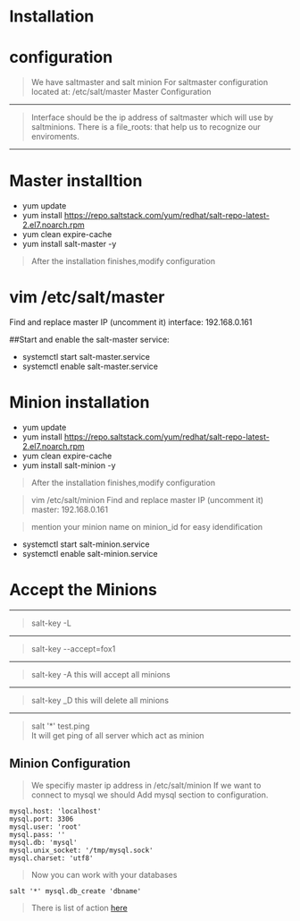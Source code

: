 Installation
===============

# configuration
> We have saltmaster and salt minion 
> For saltmaster configuration located at:
/etc/salt/master
Master Configuration
---
> Interface  should be the ip address of saltmaster which will use by saltminions.
> There is a file_roots: that help us to recognize our enviroments.
---
# Master installtion
> 
* yum update
* yum install https://repo.saltstack.com/yum/redhat/salt-repo-latest-2.el7.noarch.rpm
* yum clean expire-cache
* yum install salt-master -y

>After the installation finishes,modify configuration
# vim /etc/salt/master
Find and replace master IP (uncomment it)
interface: 192.168.0.161

##Start and enable the salt-master service:
* systemctl start salt-master.service
* systemctl enable salt-master.service

# Minion installation

* yum update
* yum install https://repo.saltstack.com/yum/redhat/salt-repo-latest-2.el7.noarch.rpm
* yum clean expire-cache
* yum install salt-minion -y

>After the installation finishes,modify configuration

>vim /etc/salt/minion
Find and replace master IP (uncomment it)
master: 192.168.0.161

>mention your minion name on minion_id for easy idendification

* systemctl start salt-minion.service
* systemctl enable salt-minion.service

# Accept the Minions
---
> salt-key -L				
---
> salt-key --accept=fox1
---
> salt-key -A
this will accept all minions
---
> salt-key _D
this will delete all minions
---
> salt '*' test.ping	
It will get ping of all server which act as minion
										
Minion Configuration
---
> We specifiy master ip address in /etc/salt/minion
> If we want to connect to mysql we should
> Add mysql section to configuration. 

```
mysql.host: 'localhost'
mysql.port: 3306
mysql.user: 'root'
mysql.pass: ''
mysql.db: 'mysql'
mysql.unix_socket: '/tmp/mysql.sock'
mysql.charset: 'utf8'
```
> Now you can work with your databases

```
salt '*' mysql.db_create 'dbname'
```
> There is list of action [here](https://docs.saltstack.com/en/latest/ref/modules/all/salt.modules.mysql.html)
